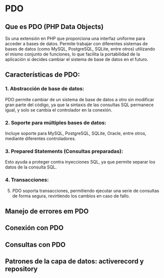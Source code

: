 # PDO
## Que es PDO (PHP Data Objects) 
Ss una extensión en PHP que proporciona una interfaz uniforme para acceder a bases de datos. Permite trabajar con diferentes sistemas de bases de datos (como MySQL, PostgreSQL, SQLite, entre otros) utilizando el mismo conjunto de funciones, lo que facilita la portabilidad de la aplicación si decides cambiar el sistema de base de datos en el futuro.

## Características de PDO:

### 1. Abstracción de base de datos: 
PDO permite cambiar de un sistema de base de datos a otro sin modificar gran parte del código, ya que la sintaxis de las consultas SQL permanece igual, y solo se cambia el controlador en la conexión.

### 2. Soporte para múltiples bases de datos:
Incluye soporte para MySQL, PostgreSQL, SQLite, Oracle, entre otros, mediante diferentes controladores.

### 3. Prepared Statements (Consultas preparadas):
Esto ayuda a proteger contra inyecciones SQL, ya que permite separar los datos de la consulta SQL.

### 4. Transacciones:
5. PDO soporta transacciones, permitiendo ejecutar una serie de consultas de forma segura, revirtiendo los cambios en caso de fallo.



## Manejo de errores em PDO
## Conexión con PDO
## Consultas con PDO
## Patrones de la capa de datos: activerecord y repository

